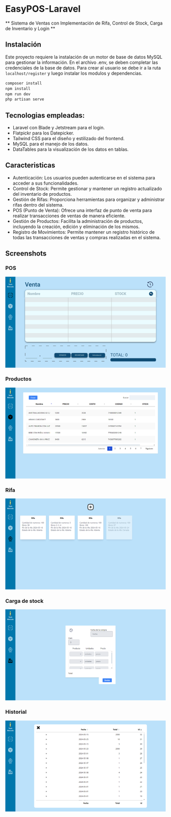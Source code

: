 # EasyPOS-Laravel
** Sistema de Ventas con Implementación de Rifa, Control de Stock, Carga de Inventario y Login **

## Instalación
  Este proyecto requiere la instalación de un motor de base de datos MySQL para gestionar la información. En el archivo .env, se deben completar las credenciales de la base de datos. 
  Para crear al usuario se debe ir a la ruta `localhost/register` y luego instalar los modulos y dependencias.
  ```bash
composer install
npm install
npm run dev
php artisan serve
```
  
## Tecnologias empleadas:
 - Laravel con Blade y Jetstream para el login.
 - Flatpickr para los Datepicker.
 - Tailwind CSS para el diseño y estilizado del frontend.
 - MySQL para el manejo de los datos.
 - DataTables para la visualización de los datos en tablas.

## Caracteristicas
- Autenticación: Los usuarios pueden autenticarse en el sistema para acceder a sus funcionalidades.
- Control de Stock: Permite gestionar y mantener un registro actualizado del inventario de productos.
- Gestión de Rifas: Proporciona herramientas para organizar y administrar rifas dentro del sistema.
- POS (Punto de Venta): Ofrece una interfaz de punto de venta para realizar transacciones de ventas de manera eficiente.
- Gestión de Productos: Facilita la administración de productos, incluyendo la creación, edición y eliminación de los mismos.
- Registro de Movimientos: Permite mantener un registro histórico de todas las transacciones de ventas y compras realizadas en el sistema.

## Screenshots
### POS
![alt POS](https://github.com/GonzaloMoncada/EasyPOS-Laravel/blob/main/screenshots/POS.png?raw=true "POS")
### Productos
 ![alt dataTables](https://github.com/GonzaloMoncada/EasyPOS-Laravel/blob/main/screenshots/dataTables.png?raw=true "POS")
 ### Rifa
 ![alt riaf](https://github.com/GonzaloMoncada/EasyPOS-Laravel/blob/main/screenshots/rifa.png?raw=true "POS")
 ### Carga de stock
 ![alt venta](https://github.com/GonzaloMoncada/EasyPOS-Laravel/blob/main/screenshots/venta.png?raw=true "POS")
  ### Historial
 ![alt historial](https://github.com/GonzaloMoncada/EasyPOS-Laravel/blob/main/screenshots/historial.png?raw=true "POS")